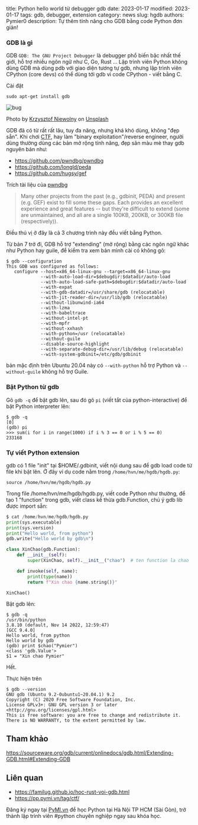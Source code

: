 title: Python hello world từ debugger gdb
date: 2023-01-17
modified: 2023-01-17
tags: gdb, debugger, extension
category: news
slug: hgdb
authors: Pymier0
description: Tự thêm tính năng cho GDB bằng code Python đơn giản!

### GDB là gì
GDB `GDB: The GNU Project Debugger` là debugger phổ biến bậc nhất thế giới, hỗ
trợ nhiều ngôn ngữ như C, Go, Rust ...
Lập trình viên Python không dùng GDB mà dùng pdb với giao diện tương tự gdb, nhưng lập trình viên CPython (core devs) có thể dùng tới gdb vì code CPython - viết bằng C.

Cài đặt

```
sudo apt-get install gdb
```

![bug](https://images.unsplash.com/photo-1512887000011-f36fc9a9eeaf?ixlib=rb-4.0.3&dl=krzysztof-niewolny-RVd0o9ryfAo-unsplash.jpg&w=640&q=80&fm=jpg&crop=entropy&cs=tinysrgb)

Photo by <a href="https://unsplash.com/fr/@epan5?utm_source=unsplash&utm_medium=referral&utm_content=creditCopyText">Krzysztof  Niewolny</a> on <a href="https://unsplash.com/photos/RVd0o9ryfAo?utm_source=unsplash&utm_medium=referral&utm_content=creditCopyText">Unsplash</a>

GDB đã có từ rất rất lâu, tuy đa năng, nhưng khá khó dùng, không "đẹp sẵn". Khi chơi [CTF](https://pp.pymi.vn/tag/ctf/), hay làm "binary exploitation"/reverse engineer, người dùng thường dùng các bản mở rộng tính năng, đẹp sãn màu mè thay gdb nguyên bản như:

- <https://github.com/pwndbg/pwndbg>
- <https://github.com/longld/peda>
- <https://github.com/hugsy/gef>

Trích tài liệu của [pwndbg](https://github.com/pwndbg/pwndbg)

> Many other projects from the past (e.g., gdbinit, PEDA) and present (e.g. GEF) exist to fill some these gaps. Each provides an excellent experience and great features -- but they're difficult to extend (some are unmaintained, and all are a single 100KB, 200KB, or 300KB file (respectively)).

Điều thú vị ở đây là cả 3 chương trình này đều viết bằng Python.

Từ bản 7 trở đi, GDB hỗ trợ "extending" (mở rộng) bằng các ngôn ngữ khác như Python hay guile, để kiểm tra xem bản mình cài có không gõ:

```
$ gdb --configuration
This GDB was configured as follows:
   configure --host=x86_64-linux-gnu --target=x86_64-linux-gnu
             --with-auto-load-dir=$debugdir:$datadir/auto-load
             --with-auto-load-safe-path=$debugdir:$datadir/auto-load
             --with-expat
             --with-gdb-datadir=/usr/share/gdb (relocatable)
             --with-jit-reader-dir=/usr/lib/gdb (relocatable)
             --without-libunwind-ia64
             --with-lzma
             --with-babeltrace
             --without-intel-pt
             --with-mpfr
             --without-xxhash
             --with-python=/usr (relocatable)
             --without-guile
             --disable-source-highlight
             --with-separate-debug-dir=/usr/lib/debug (relocatable)
             --with-system-gdbinit=/etc/gdb/gdbinit
```

bản mặc định trên Ubuntu 20.04 này có `--with-python` hỗ trợ Python và `--without-guile` không hỗ trợ Guile.

### Bật Python từ gdb
Gõ `gdb -q` để bật gdb lên, sau đó gõ `pi` (viết tắt của python-interactive) để bật Python interpreter lên:

```
$ gdb -q                                                                                             [0]
(gdb) pi
>>> sum(i for i in range(1000) if i % 3 == 0 or i % 5 == 0)
233168
```

### Tự  viết Python extension
gdb có 1 file "init" tại $HOME/.gdbinit, viết nội dung sau để gdb load code từ file khi bật lên. Ở đây ví dụ code nằm trong `/home/hvn/me/hgdb/hgdb.py`:

```
source /home/hvn/me/hgdb/hgdb.py
```

Trong file /home/hvn/me/hgdb/hgdb.py, viết code Python như thường, để tạo 1 "function" trong gdb, viết class kế thừa gdb.Function, chú ý gdb lib được import sẵn:

```py
$ cat /home/hvn/me/hgdb/hgdb.py                                                                      [0]
print(sys.executable)
print(sys.version)
print("Hello world, from python")
gdb.write("Hello world by gdb\n")

class XinChao(gdb.Function):
    def __init__(self):
        super(XinChao, self).__init__("chao")  # ten function la chao

    def invoke(self, name):
        print(type(name))
        return f"Xin chao {name.string()}"

XinChao()
```

Bật gdb lên:

```
$ gdb -q
/usr/bin/python
3.8.10 (default, Nov 14 2022, 12:59:47)
[GCC 9.4.0]
Hello world, from python
Hello world by gdb
(gdb) print $chao("Pymier")
<class 'gdb.Value'>
$1 = "Xin chao Pymier"
```

Hết.

Thực hiện trên

```
$ gdb --version
GNU gdb (Ubuntu 9.2-0ubuntu1~20.04.1) 9.2
Copyright (C) 2020 Free Software Foundation, Inc.
License GPLv3+: GNU GPL version 3 or later <http://gnu.org/licenses/gpl.html>
This is free software: you are free to change and redistribute it.
There is NO WARRANTY, to the extent permitted by law.
```

## Tham khảo
<https://sourceware.org/gdb/current/onlinedocs/gdb.html/Extending-GDB.html#Extending-GDB>

## Liên quan
- <https://familug.github.io/hoc-rust-voi-gdb.html>
- <https://pp.pymi.vn/tag/ctf/>

Đăng ký ngay tại [PyMI.vn](https://pymi.vn) để học Python tại Hà Nội TP HCM (Sài Gòn),
trở thành lập trình viên #python chuyên nghiệp ngay sau khóa học.
